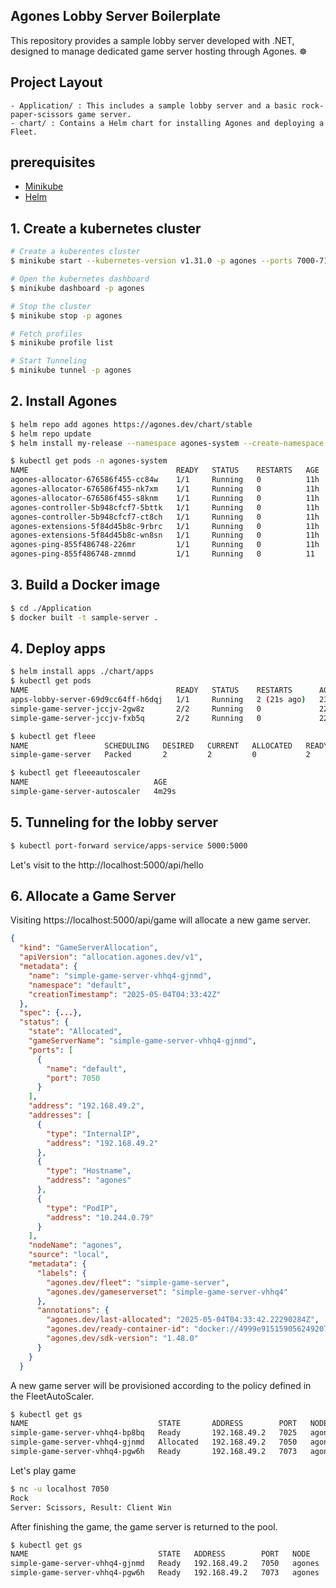 ## Agones Lobby Server Boilerplate
This repository provides a sample lobby server developed with .NET, designed to manage dedicated game server hosting through Agones. ☸️

## Project Layout
```
- Application/ : This includes a sample lobby server and a basic rock-paper-scissors game server.
- chart/ : Contains a Helm chart for installing Agones and deploying a Fleet.
```

## prerequisites
- [Minikube](https://minikube.sigs.k8s.io/docs/start/?arch=%2Fmacos%2Farm64%2Fstable%2Fbinary+download)
- [Helm](https://helm.sh/docs/intro/install/)

## 1. Create a kubernetes cluster
```sh
# Create a kuberentes cluster
$ minikube start --kubernetes-version v1.31.0 -p agones --ports 7000-7100:7000-7100/udp

# Open the kubernetes dashboard
$ minikube dashboard -p agones

# Stop the cluster
$ minikube stop -p agones

# Fetch profiles
$ minikube profile list

# Start Tunneling
$ minikube tunnel -p agones
```

## 2. Install Agones
```sh
$ helm repo add agones https://agones.dev/chart/stable
$ helm repo update
$ helm install my-release --namespace agones-system --create-namespace agones/agones
```

```sh
$ kubectl get pods -n agones-system
NAME                                 READY   STATUS    RESTARTS   AGE
agones-allocator-676586f455-cc84w    1/1     Running   0          11h
agones-allocator-676586f455-nk7xm    1/1     Running   0          11h
agones-allocator-676586f455-s8knm    1/1     Running   0          11h
agones-controller-5b948cfcf7-5bttk   1/1     Running   0          11h
agones-controller-5b948cfcf7-ct8ch   1/1     Running   0          11h
agones-extensions-5f84d45b8c-9rbrc   1/1     Running   0          11h
agones-extensions-5f84d45b8c-wn8sn   1/1     Running   0          11h
agones-ping-855f486748-226mr         1/1     Running   0          11h
agones-ping-855f486748-zmnmd         1/1     Running   0          11
```

## 3. Build a Docker image
```sh
$ cd ./Application
$ docker built -t sample-server .
```

## 4. Deploy apps 
```sh
$ helm install apps ./chart/apps
$ kubectl get pods
NAME                                 READY   STATUS    RESTARTS      AGE
apps-lobby-server-69d9cc64ff-h6dqj   1/1     Running   2 (21s ago)   23s
simple-game-server-jccjv-2gw8z       2/2     Running   0             22s
simple-game-server-jccjv-fxb5q       2/2     Running   0             22

$ kubectl get fleee
NAME                 SCHEDULING   DESIRED   CURRENT   ALLOCATED   READY   AGE
simple-game-server   Packed       2         2         0           2       4m9s

$ kubectl get fleeeautoscaler
NAME                            AGE
simple-game-server-autoscaler   4m29s
```

## 5. Tunneling for the lobby server
```sh
$ kubectl port-forward service/apps-service 5000:5000
```

Let's visit to the http://localhost:5000/api/hello

## 6. Allocate a Game Server
Visiting https://localhost:5000/api/game will allocate a new game server.

```json
{
  "kind": "GameServerAllocation",
  "apiVersion": "allocation.agones.dev/v1",
  "metadata": {
    "name": "simple-game-server-vhhq4-gjnmd",
    "namespace": "default",
    "creationTimestamp": "2025-05-04T04:33:42Z"
  },
  "spec": {...},
  "status": {
    "state": "Allocated",
    "gameServerName": "simple-game-server-vhhq4-gjnmd",
    "ports": [
      {
        "name": "default",
        "port": 7050
      }
    ],
    "address": "192.168.49.2",
    "addresses": [
      {
        "type": "InternalIP",
        "address": "192.168.49.2"
      },
      {
        "type": "Hostname",
        "address": "agones"
      },
      {
        "type": "PodIP",
        "address": "10.244.0.79"
      }
    ],
    "nodeName": "agones",
    "source": "local",
    "metadata": {
      "labels": {
        "agones.dev/fleet": "simple-game-server",
        "agones.dev/gameserverset": "simple-game-server-vhhq4"
      },
      "annotations": {
        "agones.dev/last-allocated": "2025-05-04T04:33:42.22290284Z",
        "agones.dev/ready-container-id": "docker://4999e9151590562492076941844dce6128c6b039df5bb05526705f80fbdd0099",
        "agones.dev/sdk-version": "1.48.0"
      }
    }
  }
```

A new game server will be provisioned according to the policy defined in the FleetAutoScaler.
```sh
$ kubectl get gs
NAME                             STATE       ADDRESS        PORT   NODE     AGE
simple-game-server-vhhq4-bp8bq   Ready       192.168.49.2   7025   agones   87s
simple-game-server-vhhq4-gjnmd   Allocated   192.168.49.2   7050   agones   2m57s
simple-game-server-vhhq4-pgw6h   Ready       192.168.49.2   7073   agones   2m57s
```

Let's play game
```sh
$ nc -u localhost 7050
Rock
Server: Scissors, Result: Client Win
```

After finishing the game, the game server is returned to the pool.
```sh
$ kubectl get gs
NAME                             STATE   ADDRESS        PORT   NODE     AGE
simple-game-server-vhhq4-gjnmd   Ready   192.168.49.2   7050   agones   4m22s
simple-game-server-vhhq4-pgw6h   Ready   192.168.49.2   7073   agones   4m22s
```